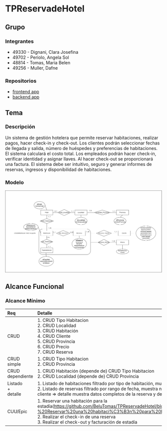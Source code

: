 # TPReservadeHotel

## Grupo
### Integrantes
* 49330 - Dignani, Clara Josefina
* 49702 - Periolo, Angela Sol
* 48814 - Tomas, Maria Belen
* 49256 - Muller, Dafne

### Repositorios
* [frontend app](http://hyperlinkToGihubOrGitlab)
* [backend app](http://hyperlinkToGihubOrGitlab)


## Tema
### Descripción
Un sistema de gestión hotelera que permite reservar habitaciones, realizar pagos, hacer check-in y check-out. Los clientes podrán seleccionar fechas de llegada y salida, número de huéspedes y preferencias de habitaciones. El sistema calculará el costo total. Los empleados podrán hacer check-in, verificar identidad y asignar llaves. Al hacer check-out  se proporcionará una factura. El sistema debe ser intuitivo, seguro y generar informes de reservas, ingresos y disponibilidad de habitaciones. 


### Modelo
![imagen del modelo](https://github.com/BeluTomas/TPReservadeHotel/blob/11246e28b2f52561e9a338306582d71f5f1bc2d2/ER.drawio.png)

## Alcance Funcional 

### Alcance Mínimo

|Req|Detalle|
|:-|:-|
|CRUD |1. CRUD Tipo Habitacion<br>2. CRUD Localidad<br>3. CRUD Habitación<br>4. CRUD Cliente<br>5. CRUD Provincia<br>6. CRUD Precio<br>7. CRUD Reserva|
|CRUD simple|1. CRUD Tipo Habitacion<br> 2. CRUD Provincia|
|CRUD dependiente|1. CRUD Habitación {depende de} CRUD Tipo Habitacion<br>2. CRUD Localidad {depende de} CRUD Provincia|
|Listado<br>+<br>detalle| 1. Listado de habitaciones filtrado por tipo de habitación, muestra nro y tipo de habitación => detalle CRUD Habitacion<br> 2. Listado de reservas filtrado por rango de fecha, muestra nro de habitación, fecha inicio y fin estadía, estado y nombre del cliente => detalle muestra datos completos de la reserva y del cliente|
|CUU/Epic|1. Reservar una habitación para la estadía(https://github.com/BeluTomas/TPReservadeHotel/blob/05b7b14fe32d5602446dbbfb37bdf52cb07c082a/CUU01-%20Reservar%20una%20habitaci%C3%B3n%20para%20la%20estad%C3%ADa)<br>2. Realizar el check-in de una reserva<br>3. Realizar el check-out y facturación de estadía|


